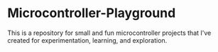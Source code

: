 # Microcontroller-Playground
 This is a repository for small and fun microcontroller projects that I've created for experimentation, learning, and exploration.
